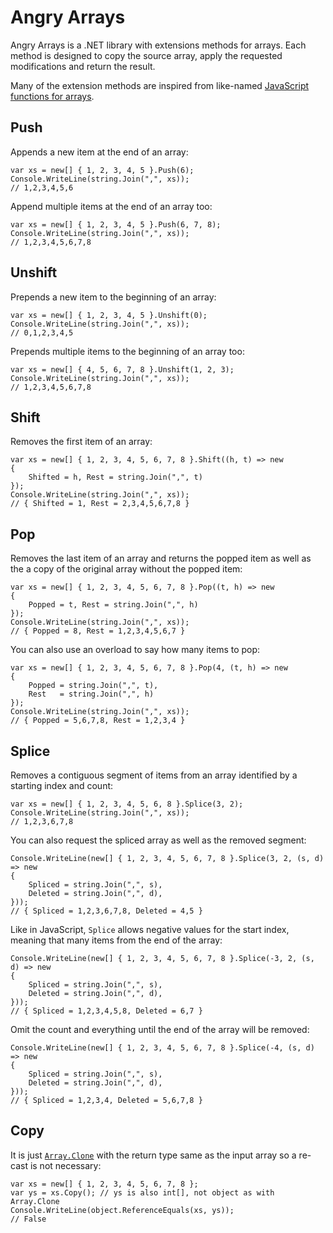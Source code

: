 # Angry Arrays

Angry Arrays is a .NET library with extensions methods for arrays. Each method
is designed to copy the source array, apply the requested modifications and
return the result.

Many of the extension methods are inspired from like-named [JavaScript
functions for arrays][jsarray].

## Push

Appends a new item at the end of an array:

    var xs = new[] { 1, 2, 3, 4, 5 }.Push(6);
    Console.WriteLine(string.Join(",", xs));
    // 1,2,3,4,5,6


Append multiple items at the end of an array too:

    var xs = new[] { 1, 2, 3, 4, 5 }.Push(6, 7, 8);
    Console.WriteLine(string.Join(",", xs));
    // 1,2,3,4,5,6,7,8

## Unshift

Prepends a new item to the beginning of an array:

    var xs = new[] { 1, 2, 3, 4, 5 }.Unshift(0);
    Console.WriteLine(string.Join(",", xs));
    // 0,1,2,3,4,5


Prepends multiple items to the beginning of an array too:

    var xs = new[] { 4, 5, 6, 7, 8 }.Unshift(1, 2, 3);
    Console.WriteLine(string.Join(",", xs));
    // 1,2,3,4,5,6,7,8

## Shift

Removes the first item of an array:

    var xs = new[] { 1, 2, 3, 4, 5, 6, 7, 8 }.Shift((h, t) => new
    {
        Shifted = h, Rest = string.Join(",", t)
    });
    Console.WriteLine(string.Join(",", xs));
    // { Shifted = 1, Rest = 2,3,4,5,6,7,8 }

## Pop

Removes the last item of an array and returns the popped item as well as the
a copy of the original array without the popped item:

    var xs = new[] { 1, 2, 3, 4, 5, 6, 7, 8 }.Pop((t, h) => new
    {
        Popped = t, Rest = string.Join(",", h)
    });
    Console.WriteLine(string.Join(",", xs));
    // { Popped = 8, Rest = 1,2,3,4,5,6,7 }

You can also use an overload to say how many items to pop:

    var xs = new[] { 1, 2, 3, 4, 5, 6, 7, 8 }.Pop(4, (t, h) => new
    {
        Popped = string.Join(",", t),
        Rest   = string.Join(",", h)
    });
    Console.WriteLine(string.Join(",", xs));
    // { Popped = 5,6,7,8, Rest = 1,2,3,4 }


## Splice

Removes a contiguous segment of items from an array identified by a starting
index and count:

    var xs = new[] { 1, 2, 3, 4, 5, 6, 8 }.Splice(3, 2);
    Console.WriteLine(string.Join(",", xs));
    // 1,2,3,6,7,8

You can also request the spliced array as well as the removed segment:

    Console.WriteLine(new[] { 1, 2, 3, 4, 5, 6, 7, 8 }.Splice(3, 2, (s, d) => new
    {
        Spliced = string.Join(",", s),
        Deleted = string.Join(",", d),
    }));
    // { Spliced = 1,2,3,6,7,8, Deleted = 4,5 }

Like in JavaScript, `Splice` allows negative values for the start index,
meaning that many items from the end of the array:

    Console.WriteLine(new[] { 1, 2, 3, 4, 5, 6, 7, 8 }.Splice(-3, 2, (s, d) => new
    {
        Spliced = string.Join(",", s),
        Deleted = string.Join(",", d),
    }));
    // { Spliced = 1,2,3,4,5,8, Deleted = 6,7 }

Omit the count and everything until the end of the array will be removed:

    Console.WriteLine(new[] { 1, 2, 3, 4, 5, 6, 7, 8 }.Splice(-4, (s, d) => new
    {
        Spliced = string.Join(",", s),
        Deleted = string.Join(",", d),
    }));
    // { Spliced = 1,2,3,4, Deleted = 5,6,7,8 }

## Copy

It is just [`Array.Clone`][array-clone] with the return type same as the
input array so a re-cast is not necessary:

    var xs = new[] { 1, 2, 3, 4, 5, 6, 7, 8 };
    var ys = xs.Copy(); // ys is also int[], not object as with Array.Clone
    Console.WriteLine(object.ReferenceEquals(xs, ys));
    // False



  [jsarray]: https://developer.mozilla.org/en-US/docs/Web/JavaScript/Reference/Global_Objects/Array
  [array-clone]: https://msdn.microsoft.com/en-us/library/system.array.clone%28v=vs.110%29.aspx